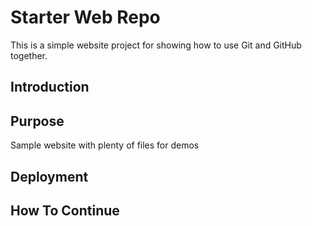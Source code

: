 # Starter Web Repo

This is a simple website project for showing how to use Git and GitHub together.

## Introduction


## Purpose

Sample website with plenty of files for demos

## Deployment


## How To Continue
